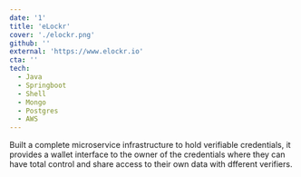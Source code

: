 ```yaml
---
date: '1'
title: 'eLockr'
cover: './elockr.png'
github: ''
external: 'https://www.elockr.io'
cta: ''
tech:
  - Java
  - Springboot
  - Shell
  - Mongo
  - Postgres
  - AWS
---
```


Built a complete microservice infrastructure to hold verifiable credentials, it provides a wallet interface to the owner of the credentials where they can have total control and share access to their own data with dfferent verifiers.
